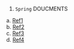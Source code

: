 1. ``Spring`` DOUCMENTS

a. [Ref1](http://www.spring4all.com/article/246)  
b. [Ref2](http://blog.didispace.com/Spring-Boot%E5%9F%BA%E7%A1%80%E6%95%99%E7%A8%8B/)  
c. [Ref3](https://juejin.im/entry/5b0b48f76fb9a07acb3d5a3b)  
d. [Ref4](https://spring.io/guides)  